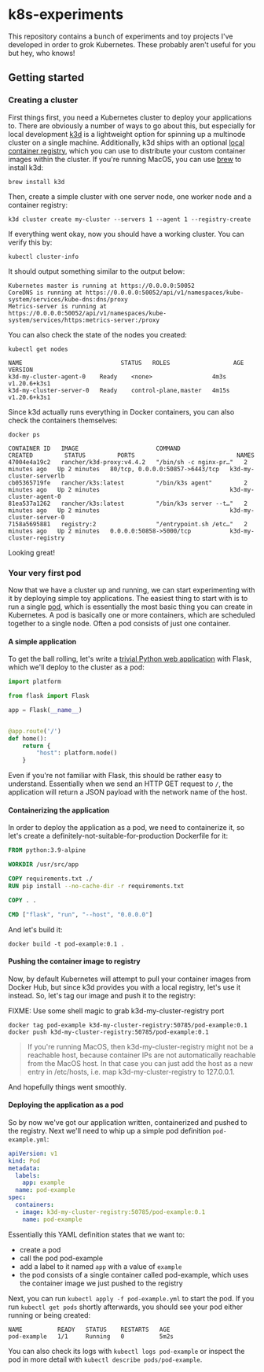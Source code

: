 # k8s-experiments

This repository contains a bunch of experiments and toy projects I've developed in order to grok Kubernetes. These probably aren't useful for you but hey, who knows!

## Getting started

### Creating a cluster

First things first, you need a Kubernetes cluster to deploy your applications to. There are obviously a number of ways to go about this, but especially for local development [k3d](https://github.com/rancher/k3d) is a lightweight option for spinning up a multinode cluster on a single machine. Additionally, k3d ships with an optional [local container registry](https://k3d.io/usage/guides/registries/#using-a-local-registry), which you can use to distribute your custom container images within the cluster. If you're running MacOS, you can use [brew](https://github.com/Homebrew/brew) to install k3d:

```shell
brew install k3d
```

Then, create a simple cluster with one server node, one worker node and a container registry:

```
k3d cluster create my-cluster --servers 1 --agent 1 --registry-create
```

If everything went okay, now you should have a working cluster. You can verify this by:

```
kubectl cluster-info
```

It should output something similar to the output below:

```
Kubernetes master is running at https://0.0.0.0:50052
CoreDNS is running at https://0.0.0.0:50052/api/v1/namespaces/kube-system/services/kube-dns:dns/proxy
Metrics-server is running at https://0.0.0.0:50052/api/v1/namespaces/kube-system/services/https:metrics-server:/proxy
```

You can also check the state of the nodes you created:

```
kubectl get nodes
```

```
NAME                            STATUS   ROLES                  AGE     VERSION
k3d-my-cluster-agent-0    Ready    <none>                 4m3s    v1.20.6+k3s1
k3d-my-cluster-server-0   Ready    control-plane,master   4m15s   v1.20.6+k3s1
```

Since k3d actually runs everything in Docker containers, you can also check the containers themselves:

```
docker ps
```

```
CONTAINER ID   IMAGE                      COMMAND                  CREATED         STATUS         PORTS                             NAMES
47004e4a19c2   rancher/k3d-proxy:v4.4.2   "/bin/sh -c nginx-pr…"   2 minutes ago   Up 2 minutes   80/tcp, 0.0.0.0:50857->6443/tcp   k3d-my-cluster-serverlb
cb05365719fe   rancher/k3s:latest         "/bin/k3s agent"         2 minutes ago   Up 2 minutes                                     k3d-my-cluster-agent-0
81ea537a1262   rancher/k3s:latest         "/bin/k3s server --t…"   2 minutes ago   Up 2 minutes                                     k3d-my-cluster-server-0
7158a5695881   registry:2                 "/entrypoint.sh /etc…"   2 minutes ago   Up 2 minutes   0.0.0.0:50858->5000/tcp           k3d-my-cluster-registry
```

Looking great!

### Your very first pod

Now that we have a cluster up and running, we can start experimenting with it by deploying simple toy applications. The easiest thing to start with is to run a single [pod](https://kubernetes.io/docs/concepts/workloads/pods/), which is essentially the most basic thing you can create in Kubernetes. A pod is basically one or more containers, which are scheduled together to a single node. Often a pod consists of just one container.

#### A simple application

To get the ball rolling, let's write a [trivial Python web application](./pod-example/) with Flask, which we'll deploy to the cluster as a pod:

```python
import platform

from flask import Flask

app = Flask(__name__)


@app.route('/')
def home():
    return {
        "host": platform.node()
    }
```

Even if you're not familiar with Flask, this should be rather easy to understand. Essentially when we send an HTTP GET request to `/`, the application will return a JSON payload with the network name of the host.

#### Containerizing the application

In order to deploy the application as a pod, we need to containerize it, so let's create a definitely-not-suitable-for-production Dockerfile for it:

```dockerfile
FROM python:3.9-alpine

WORKDIR /usr/src/app

COPY requirements.txt ./
RUN pip install --no-cache-dir -r requirements.txt

COPY . .

CMD ["flask", "run", "--host", "0.0.0.0"]
```

And let's build it:

```
docker build -t pod-example:0.1 .
```

#### Pushing the container image to registry

Now, by default Kubernetes will attempt to pull your container images from Docker Hub, but since k3d provides you with a local registry, let's use it instead. So, let's tag our image and push it to the registry:

FIXME: Use some shell magic to grab k3d-my-cluster-registry port

```
docker tag pod-example k3d-my-cluster-registry:50785/pod-example:0.1
docker push k3d-my-cluster-registry:50785/pod-example:0.1
```

> If you're running MacOS, then k3d-my-cluster-registry might not be a reachable host, because container IPs are not automatically reachable from the MacOS host. In that case you can just add the host as a new entry in /etc/hosts, i.e. map k3d-my-cluster-registry to 127.0.0.1.

And hopefully things went smoothly.

#### Deploying the application as a pod

So by now we've got our application written, containerized and pushed to the registry. Next we'll need to whip up a simple pod definition `pod-example.yml`:

```yaml
apiVersion: v1
kind: Pod
metadata:
  labels:
    app: example
  name: pod-example
spec:
  containers:
  - image: k3d-my-cluster-registry:50785/pod-example:0.1
    name: pod-example
```

Essentially this YAML definition states that we want to:

* create a pod
* call the pod pod-example
* add a label to it named `app` with a value of `example`
* the pod consists of a single container called pod-example, which uses the container image we just pushed to the registry

Next, you can run `kubectl apply -f pod-example.yml` to start the pod. If you run `kubectl get pods` shortly afterwards, you should see your pod either running or being created:

```
NAME          READY   STATUS    RESTARTS   AGE
pod-example   1/1     Running   0          5m2s
```

You can also check its logs with `kubectl logs pod-example` or inspect the pod in more detail with `kubectl describe pods/pod-example`.
